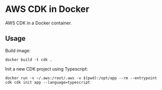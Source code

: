 # AWS CDK in Docker

AWS CDK in a Docker container.

## Usage

Build image:

```
docker build -t cdk .
```

Init a new CDK project using Typescript:

```
docker run -v ~/.aws:/root/.aws -v $(pwd):/opt/app --rm --entrypoint cdk cdk init app --language=typescript
```